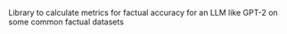 Library to calculate metrics for factual accuracy for an LLM like GPT-2 on some common factual datasets
